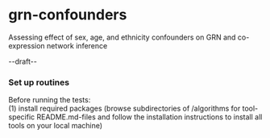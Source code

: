 # grn-confounders
Assessing effect of sex, age, and ethnicity confounders on GRN and co-expression network inference

--draft--

### Set up routines  
Before running the tests:  
(1) install required packages (browse subdirectories of /algorithms for tool-specific README.md-files and follow the installation instructions to install all tools on your local machine)  

